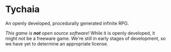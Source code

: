 Tychaia
=======

An openly developed, procedurally generated infinite RPG.

*This game is __not__ open source software!*  While it is openly developed, it might not be a freeware game.  We're still in early stages of development, so we have yet to determine an appropriate license.